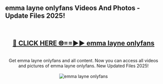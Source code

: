 <h2>emma layne onlyfans Videos And Photos - Update Files 2025!</h2>
<br>
<div align="center">
<h2><a href="https://linkcuts.com/hfmhzwbr" rel="nofollow">🔴 CLICK HERE 🌐==►► emma layne onlyfans</a></h2>
<br>
Get emma layne onlyfans and all content. Now you can access all videos and pictures of emma layne onlyfans. New Updated Files 2025!
<br>
<br>
<a href="https://linkcuts.com/hfmhzwbr" rel="nofollow" data-target="animated-image.originalLink"><img src="https://i.ibb.co.com/WyWwxjT/player-gif2.gif" alt="emma layne onlyfans" style="max-width: 100%; display: inline-block;" data-target="animated-image.originalImage"></a>
</div>
<br>